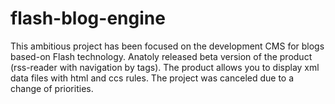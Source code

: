 flash-blog-engine
========================

This ambitious project has been focused on the development CMS for blogs based-on Flash technology. Anatoly released beta version of the product (rss-reader with navigation by tags). The product allows you to display xml data files with html and ccs rules. The project was canceled due to a change of priorities.
